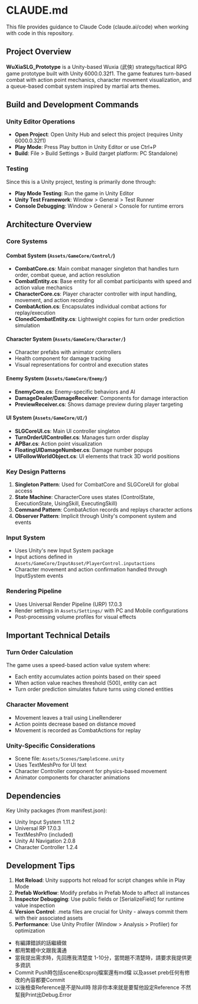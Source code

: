 # CLAUDE.md

This file provides guidance to Claude Code (claude.ai/code) when working with code in this repository.

## Project Overview

**WuXiaSLG_Prototype** is a Unity-based Wuxia (武俠) strategy/tactical RPG game prototype built with Unity 6000.0.32f1. The game features turn-based combat with action point mechanics, character movement visualization, and a queue-based combat system inspired by martial arts themes.

## Build and Development Commands

### Unity Editor Operations
- **Open Project**: Open Unity Hub and select this project (requires Unity 6000.0.32f1)
- **Play Mode**: Press Play button in Unity Editor or use Ctrl+P
- **Build**: File > Build Settings > Build (target platform: PC Standalone)

### Testing
Since this is a Unity project, testing is primarily done through:
- **Play Mode Testing**: Run the game in Unity Editor
- **Unity Test Framework**: Window > General > Test Runner
- **Console Debugging**: Window > General > Console for runtime errors

## Architecture Overview

### Core Systems

#### Combat System (`Assets/GameCore/Control/`)
- **CombatCore.cs**: Main combat manager singleton that handles turn order, combat queue, and action resolution
- **CombatEntity.cs**: Base entity for all combat participants with speed and action value mechanics
- **CharacterCore.cs**: Player character controller with input handling, movement, and action recording
- **CombatAction.cs**: Encapsulates individual combat actions for replay/execution
- **ClonedCombatEntity.cs**: Lightweight copies for turn order prediction simulation

#### Character System (`Assets/GameCore/Character/`)
- Character prefabs with animator controllers
- Health component for damage tracking
- Visual representations for control and execution states

#### Enemy System (`Assets/GameCore/Enemy/`)
- **EnemyCore.cs**: Enemy-specific behaviors and AI
- **DamageDealer/DamageReceiver**: Components for damage interaction
- **PreviewReceiver.cs**: Shows damage preview during player targeting

#### UI System (`Assets/GameCore/UI/`)
- **SLGCoreUI.cs**: Main UI controller singleton
- **TurnOrderUIController.cs**: Manages turn order display
- **APBar.cs**: Action point visualization
- **FloatingUIDamageNumber.cs**: Damage number popups
- **UIFollowWorldObject.cs**: UI elements that track 3D world positions

### Key Design Patterns

1. **Singleton Pattern**: Used for CombatCore and SLGCoreUI for global access
2. **State Machine**: CharacterCore uses states (ControlState, ExecutionState, UsingSkill, ExecutingSkill)
3. **Command Pattern**: CombatAction records and replays character actions
4. **Observer Pattern**: Implicit through Unity's component system and events

### Input System
- Uses Unity's new Input System package
- Input actions defined in `Assets/GameCore/InputAsset/PlayerControl.inputactions`
- Character movement and action confirmation handled through InputSystem events

### Rendering Pipeline
- Uses Universal Render Pipeline (URP) 17.0.3
- Render settings in `Assets/Settings/` with PC and Mobile configurations
- Post-processing volume profiles for visual effects

## Important Technical Details

### Turn Order Calculation
The game uses a speed-based action value system where:
- Each entity accumulates action points based on their speed
- When action value reaches threshold (500), entity can act
- Turn order prediction simulates future turns using cloned entities

### Character Movement
- Movement leaves a trail using LineRenderer
- Action points decrease based on distance moved
- Movement is recorded as CombatActions for replay

### Unity-Specific Considerations
- Scene file: `Assets/Scenes/SampleScene.unity`
- Uses TextMeshPro for UI text
- Character Controller component for physics-based movement
- Animator components for character animations

## Dependencies

Key Unity packages (from manifest.json):
- Unity Input System 1.11.2
- Universal RP 17.0.3
- TextMeshPro (included)
- Unity AI Navigation 2.0.8
- Character Controller 1.2.4

## Development Tips

1. **Hot Reload**: Unity supports hot reload for script changes while in Play Mode
2. **Prefab Workflow**: Modify prefabs in Prefab Mode to affect all instances
3. **Inspector Debugging**: Use public fields or [SerializeField] for runtime value inspection
4. **Version Control**: .meta files are crucial for Unity - always commit them with their associated assets
5. **Performance**: Use Unity Profiler (Window > Analysis > Profiler) for optimization
- 有編譯錯誤的話繼續做
- 都用繁體中文跟我溝通
- 當我提出需求時，先回應我清楚度 1-10分，當問題不清楚時，請要求我提供更多資訊
- Commit Push時包括scene和csproj檔案還有md檔  以及asset preb任何有修改的內容都要Commit
- 以後檢查Reference是不是Null時  除非你本來就是要幫他設定Reference 不然幫我Print出Debug.Error